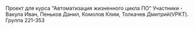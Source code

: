 Проект для курса "Автоматизация жизненного цикла ПО" 
Участники - Вакула Иван, Пеньков Данил, Комолов Клим, Толкачев Дмитрий(VPKT).
Группа 221-353
